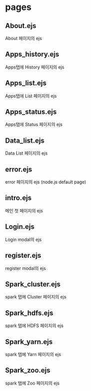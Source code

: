 # pages

## About.ejs

About 페이지의 ejs

## Apps_history.ejs

Apps탭에 History 페이지의 ejs

## Apps_list.ejs

Apps탭에 List 페이지의 ejs

## Apps_status.ejs

Apps탭에 Status 페이지의 ejs

## Data_list.ejs

Data List 페이지의 ejs

## error.ejs

error 페이지의 ejs (node.js default page)

## intro.ejs

메인 첫 페이지의 ejs

## Login.ejs

Login modal의 ejs

## register.ejs

register modal의 ejs

## Spark_cluster.ejs

spark 탭에 Cluster 페이지의 ejs

## Spark_hdfs.ejs

spark 탭에 HDFS 페이지의 ejs

## Spark_yarn.ejs

spark 탭에 Yarn 페이지의 ejs

## Spark_zoo.ejs

spark 탭에 Zoo 페이지의 ejs
